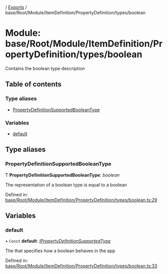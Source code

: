 [](../README.md) / [Exports](../modules.md) / base/Root/Module/ItemDefinition/PropertyDefinition/types/boolean

# Module: base/Root/Module/ItemDefinition/PropertyDefinition/types/boolean

Contains the boolean type description

## Table of contents

### Type aliases

- [PropertyDefinitionSupportedBooleanType](base_root_module_itemdefinition_propertydefinition_types_boolean.md#propertydefinitionsupportedbooleantype)

### Variables

- [default](base_root_module_itemdefinition_propertydefinition_types_boolean.md#default)

## Type aliases

### PropertyDefinitionSupportedBooleanType

Ƭ **PropertyDefinitionSupportedBooleanType**: *boolean*

The representation of a boolean type is equal to a boolean

Defined in: [base/Root/Module/ItemDefinition/PropertyDefinition/types/boolean.ts:29](https://github.com/onzag/itemize/blob/11a98dec/base/Root/Module/ItemDefinition/PropertyDefinition/types/boolean.ts#L29)

## Variables

### default

• `Const` **default**: [*IPropertyDefinitionSupportedType*](../interfaces/base_root_module_itemdefinition_propertydefinition_types.ipropertydefinitionsupportedtype.md)

The that specifies how a boolean behaves in the app

Defined in: [base/Root/Module/ItemDefinition/PropertyDefinition/types/boolean.ts:33](https://github.com/onzag/itemize/blob/11a98dec/base/Root/Module/ItemDefinition/PropertyDefinition/types/boolean.ts#L33)
